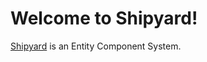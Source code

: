 # Welcome to Shipyard!

[Shipyard](https://github.com/leudz/shipyard) is an Entity Component System.
